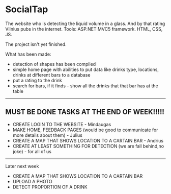 # SocialTap
The website who is detecting the liquid volume in a glass. And by that rating Vilnius pubs in the internet.
Tools:
ASP.NET MVC5 framework.
HTML, CSS, JS.

The project isn't yet finished.

What has been made:
- detection of shapes has been compiled
- simple home page with abilities to put data like drinks type, locations, drinks
at different bars to a database
- put a rating to the drink
- search for bars, if it finds - show all the drinks that that bar has at the table
--------------------------------------
MUST BE DONE TASKS AT THE END OF WEEK!!!!!
--------------------------------------

- CREATE LOGIN TO THE WEBSITE - Mindaugas
- MAKE HOME, FEEDBACK PAGES (would be good to communicate for more details about them) - Julius
- CREATE A MAP THAT SHOWS LOCATION TO A CARTAIN BAR - Andrius
- CREATE AT LEAST SOMETHING FOR DETECTION (we are fall behind,no joke) - for all of us


--------------------------------------
Later next week

- CREATE A MAP THAT SHOWS LOCATION TO A CARTAIN BAR
- UPLOAD A PHOTO
- DETECT PROPORTION OF A DRINK
